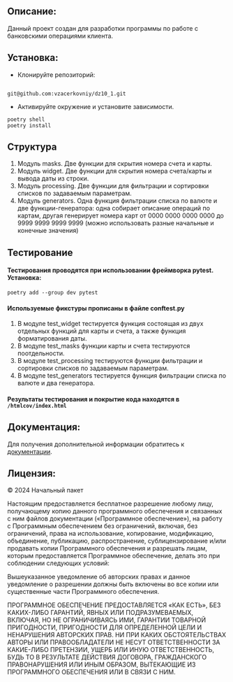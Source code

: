 ## Описание:
Данный проект создан для разработки программы по работе с банковскими операциями клиента.

## Установка:
+ Клонируйте репозиторий:
```

git@github.com:vzacerkovniy/dz10_1.git

```
+ Активируйте окружение и установите зависимости.
```
poetry shell
poetry install
```

## Структура
1. Модуль masks. Две функции для скрытия номера счета и карты.
2. Модуль widget. Две функции для скрытия номера счета/карты и вывода даты из строки.
3. Модуль processing. Две функции для фильтрации и сортировки списков по задаваемым параметрам.
4. Модуль generators. Одна функция фильтрации списка по валюте и две функции-генератора: одна собирает описание
операций по картам, другая генерирует номера карт от 0000 0000 0000 0000 до 9999 9999 9999 9999 (можно использовать 
разные начальные и конечные значения)

## Тестирование
#### Тестирования проводятся при использовании фреймворка pytest. Установка:
```poetry add --group dev pytest```
#### Используемые фикстуры прописаны в файле conftest.py
1. В модуле test_widget тестируется функция состоящая из двух отдельных функций для карты и счета, а также функция 
форматирования даты.
2. В модуле test_masks функции карты и счета тестируются поотдельности.
3. В модуле test_processing тестируются функции фильтрации и сортировки списков по задаваемым параметрам.
4. В модуле test_generators тестируется функция фильтрации списка по валюте и два генератора.
#### Результаты тестирования и покрытие кода находятся в `/htmlcov/index.html`

## Документация:

Для получения дополнительной информации обратитесь к [документации](./README.md).

## Лицензия:


© 2024 Начальный пакет

Настоящим предоставляется бесплатное разрешение любому лицу, получающему копию данного программного обеспечения 
и связанных с ним файлов документации («Программное обеспечение»), на работу с Программным обеспечением без ограничений, 
включая, без ограничений, права на использование, копирование, модификацию, объединение, публикацию, распространение, 
сублицензирование и/или продавать копии Программного обеспечения и разрешать лицам, которым предоставляется Программное 
обеспечение, делать это при соблюдении следующих условий:

Вышеуказанное уведомление об авторских правах и данное уведомление о разрешении должны быть включены во все копии или 
существенные части Программного обеспечения.

ПРОГРАММНОЕ ОБЕСПЕЧЕНИЕ ПРЕДОСТАВЛЯЕТСЯ «КАК ЕСТЬ», БЕЗ КАКИХ-ЛИБО ГАРАНТИЙ, ЯВНЫХ ИЛИ ПОДРАЗУМЕВАЕМЫХ, ВКЛЮЧАЯ, НО НЕ 
ОГРАНИЧИВАЯСЬ ИМИ, ГАРАНТИИ ТОВАРНОЙ ПРИГОДНОСТИ, ПРИГОДНОСТИ ДЛЯ ОПРЕДЕЛЕННОЙ ЦЕЛИ И НЕНАРУШЕНИЯ АВТОРСКИХ ПРАВ. НИ ПРИ 
КАКИХ ОБСТОЯТЕЛЬСТВАХ АВТОРЫ ИЛИ ПРАВООБЛАДАТЕЛИ НЕ НЕСУТ ОТВЕТСТВЕННОСТИ ЗА КАКИЕ-ЛИБО ПРЕТЕНЗИИ, УЩЕРБ ИЛИ ИНУЮ 
ОТВЕТСТВЕННОСТЬ, БУДЬ ТО В РЕЗУЛЬТАТЕ ДЕЙСТВИЯ ДОГОВОРА, ГРАЖДАНСКОГО ПРАВОНАРУШЕНИЯ ИЛИ ИНЫМ ОБРАЗОМ, ВЫТЕКАЮЩИЕ ИЗ 
ПРОГРАММНОГО ОБЕСПЕЧЕНИЯ ИЛИ В СВЯЗИ С НИМ.
